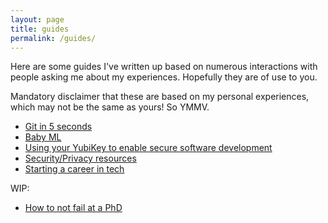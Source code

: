 ```yaml
---
layout: page
title: guides
permalink: /guides/
---
```


Here are some guides I've written up based on numerous interactions with people asking me about my experiences. Hopefully they are of use to you.

Mandatory disclaimer that these are based on my personal experiences, which may not be the same as yours! So YMMV.

* [Git in 5 seconds](/guides/git/)
* [Baby ML](/guides/baby-ml/)
* [Using your YubiKey to enable secure software development](/guides/yubikey/)
* [Security/Privacy resources](/guides/introsec/)
* [Starting a career in tech](/guides/career-tech-start/)

WIP:

* [How to not fail at a PhD](/guides/phd/)
